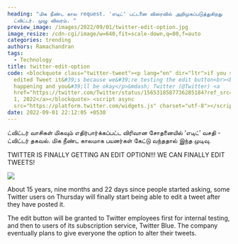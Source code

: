 ```yaml
---
heading: "மிக நீண்ட கால request. 'எடிட்' பட்டனை விரைவில் அறிமுகப்படுத்துகிறது
  ட்விட்டர். முழு விவரம். "
preview_image: /images/2022/09/01/twitter-edit-option.jpg
image_resize: /cdn-cgi/image/w=640,fit=scale-down,q=80,f=auto
categories: trending
authors: Ramachandran
tags:
  - Technology
title: twitter-edit-option
code: <blockquote class="twitter-tweet"><p lang="en" dir="ltr">if you see an
  edited Tweet it&#39;s because we&#39;re testing the edit button<br><br>this is
  happening and you&#39;ll be okay</p>&mdash; Twitter (@Twitter) <a
  href="https://twitter.com/Twitter/status/1565318587736285184?ref_src=twsrc%5Etfw">September
  1, 2022</a></blockquote> <script async
  src="https://platform.twitter.com/widgets.js" charset="utf-8"></script>
date: 2022-09-01 22:12:05 +0530
---
```

ட்விட்டர் வாசிகள் மிகவும் எதிர்பார்க்கப்பட்ட விரிவான சோதனையில் ‘எடிட்’ வசதி - ட்விட்டர் தகவல். மிக நீண்ட காலமாக பயனர்கள் கேட்டு வந்ததால் இந்த முடிவு.

TWITTER IS FINALLY GETTING AN EDIT OPTION!!! WE CAN FINALLY EDIT TWEETS!

![](/images/2022/09/01/twitter-edit-button.jpg)

About 15 years, nine months and 22 days since people started asking, some Twitter users on Thursday will finally start being able to edit a tweet after they have posted it.

The edit button will be granted to Twitter employees first for internal testing, and then to users of its subscription service, Twitter Blue. The company eventually plans to give everyone the option to alter their tweets.